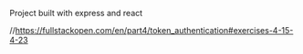 Project built with express and react

//https://fullstackopen.com/en/part4/token_authentication#exercises-4-15-4-23